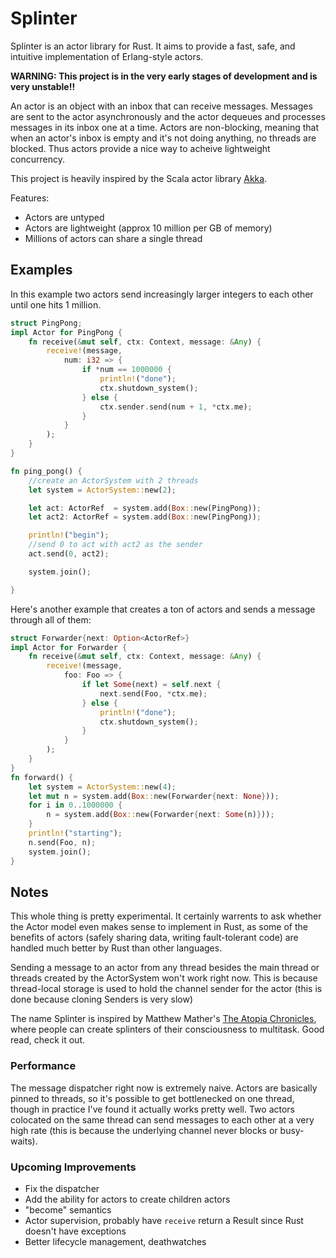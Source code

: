 # Splinter

Splinter is an actor library for Rust.  It aims to provide a fast, safe, and intuitive implementation of Erlang-style actors.

**WARNING: This project is in the very early stages of development and is very unstable!!**

An actor is an object with an inbox that can receive messages.  Messages are
sent to the actor asynchronously and the actor dequeues and processes messages
in its inbox one at a time.  Actors are non-blocking, meaning that when an
actor's inbox is empty and it's not doing anything, no threads are blocked.
Thus actors provide a nice way to acheive lightweight concurrency.

This project is heavily inspired by the Scala actor library
[Akka](http://akka.io).

Features:
  * Actors are untyped
  * Actors are lightweight (approx 10 million per GB of memory)
  * Millions of actors can share a single thread



## Examples

In this example two actors send increasingly larger integers to each other
until one hits 1 million.

```rust
struct PingPong;
impl Actor for PingPong {
    fn receive(&mut self, ctx: Context, message: &Any) {
        receive!(message,
            num: i32 => {
                if *num == 1000000 {
                    println!("done");
                    ctx.shutdown_system();
                } else {
                    ctx.sender.send(num + 1, *ctx.me);
                }
            }
        );
    }
}

fn ping_pong() {
    //create an ActorSystem with 2 threads
    let system = ActorSystem::new(2);

    let act: ActorRef  = system.add(Box::new(PingPong));
    let act2: ActorRef = system.add(Box::new(PingPong));

    println!("begin");
    //send 0 to act with act2 as the sender
    act.send(0, act2);

    system.join();

}
```

Here's another example that creates a ton of actors and sends a message through all of them:

```rust
struct Forwarder{next: Option<ActorRef>}
impl Actor for Forwarder {
    fn receive(&mut self, ctx: Context, message: &Any) {
        receive!(message,
            foo: Foo => {
                if let Some(next) = self.next {
                    next.send(Foo, *ctx.me);
                } else {
                    println!("done");
                    ctx.shutdown_system();
                }
            }
        );
    }
}
fn forward() {
    let system = ActorSystem::new(4);
    let mut n = system.add(Box::new(Forwarder{next: None}));
    for i in 0..1000000 {
        n = system.add(Box::new(Forwarder{next: Some(n)}));
    }
    println!("starting");
    n.send(Foo, n);
    system.join();
}
```

## Notes

This whole thing is pretty experimental.  It certainly warrents to ask whether
the Actor model even makes sense to implement in Rust, as some of the benefits
of actors (safely sharing data, writing fault-tolerant code) are handled much
better by Rust than other languages.

Sending a message to an actor from any thread besides the main thread or
threads created by the ActorSystem won't work right now.  This is because
thread-local storage is used to hold the channel sender for the actor (this is
done because cloning Senders is very slow)

The name Splinter is inspired by Matthew Mather's [The Atopia
Chronicles](http://amzn.com/B00DUK1RKY), where people can create splinters of
their consciousness to multitask.  Good read, check it out.

### Performance

The message dispatcher right now is extremely naive.  Actors are basically
pinned to threads, so it's possible to get bottlenecked on one thread, though
in practice I've found it actually works pretty well.  Two actors colocated on
the same thread can send messages to each other at a very high rate (this is
because the underlying channel never blocks or busy-waits).


### Upcoming Improvements

* Fix the dispatcher
* Add the ability for actors to create children actors
* "become" semantics
* Actor supervision, probably have `receive` return a Result since Rust doesn't have exceptions
* Better lifecycle management, deathwatches
